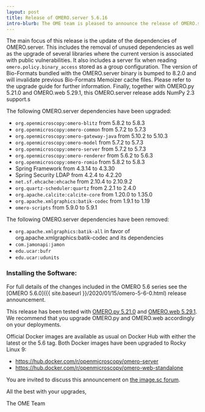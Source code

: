 ```yaml
---
layout: post
title: Release of OMERO.server 5.6.16
intro-blurb: The OME team is pleased to announce the release of OMERO.server 5.6.16
---
```


The main focus of this release is the update of the dependencies of OMERO.server.
This includes the removal of unused dependencies as well as the upgrade of several
libraries where the current version is associated with public vulnerabilities. It
also includes a server fix when reading `omero.policy.binary_access` stored as a group
configuration. The version of Bio-Formats bundled with the OMERO.server binary is
bumped to 8.2.0 and will invalidate previous Bio-Formats Memoizer cache files.
Please refer to the upgrade guide for further information. Finally, together with
OMERO.py 5.21.0 and OMERO.web 5.29.1, this OMERO.server release adds NumPy 2.3 support.s

The following OMERO.server dependencies have been upgraded:

- `org.openmicroscopy:omero-blitz` from 5.8.2 to 5.8.3
- `org.openmicroscopy:omero-common` from 5.7.2 to 5.7.3
- `org.openmicroscopy:omero-gateway-java` from 5.10.2 to 5.10.3
- `org.openmicroscopy:omero-model` from 5.7.2 to 5.7.3
- `org.openmicroscopy:omero-server` from 5.7.2 to 5.7.3
- `org.openmicroscopy:omero-renderer` from 5.6.2 to 5.6.3
- `org.openmicroscopy:omero-romio` from 5.8.2 to 5.8.3
- Spring Framework from 4.3.14 to 4.3.30
- Spring Security LDAP from 4.2.4 to 4.2.20
- `net.sf.ehcache:ehcache` from 2.10.4 to 2.10.9.2
- `org.quartz-scheduler:quartz` from 2.2.1 to 2.4.0
- `org.apache.calcite:calcite-core` from 1.20.0 to 1.35.0
- `org.apache.xmlgraphics:batik-codec` from 1.9.1 to 1.19
- `omero-scripts` from 5.9.0 to 5.9.1

The following OMERO.server dependencies have been removed:

- `org.apache.xmlgraphics:batik-all` in favor of org.apache.xmlgraphics:batik-codec and its dependencies
- `com.jamonapi:jamon`
- `edu.ucar:bufr`
- `edu.ucar:udunits`

### Installing the Software:

For full details of the changes included in the OMERO 5.6 series see the
[OMERO 5.6.0]({{ site.baseurl }}/2020/01/15/omero-5-6-0.html) release
announcement.

This release has been tested with
[OMERO.py 5.21.0](https://pypi.org/project/omero-py/5.21.0/) and
[OMERO.web 5.29.1](https://pypi.org/project/omero-web/5.29.1/). We
recommend that you upgrade OMERO.py and OMERO.web accordingly on your deployments.

Official Docker images are available as usual on Docker Hub with either
the latest or the 5.6 tag. Both Docker images have been upgraded to Rocky Linux 9:

* <https://hub.docker.com/r/openmicroscopy/omero-server>
* <https://hub.docker.com/r/openmicroscopy/omero-web-standalone>


You are invited to discuss this announcement on
[the image.sc forum](https://forum.image.sc/tags/c/data-management/omero).

All the best with your upgrades,

The OME Team

